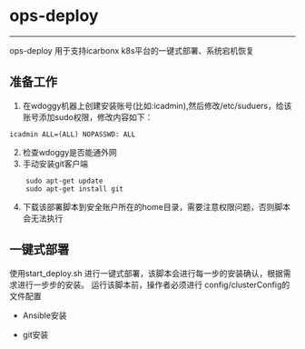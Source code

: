 # ops-deploy
---

ops-deploy 用于支持icarbonx k8s平台的一键式部署、系统宕机恢复

## 准备工作
1. 在wdoggy机器上创建安装账号(比如:icadmin),然后修改/etc/suduers，给该账号添加sudo权限，修改内容如下：
```
icadmin ALL=(ALL) NOPASSWD: ALL
```
2. 检查wdoggy是否能通外网
3. 手动安装git客户端
```
    sudo apt-get update
    sudo apt-get install git
```
4. 下载该部署脚本到安全账户所在的home目录，需要注意权限问题，否则脚本会无法执行

## 一键式部署
使用start_deploy.sh 进行一键式部署，该脚本会进行每一步的安装确认，根据需求进行一步步的安装。
运行该脚本前，操作者必须进行 config/clusterConfig的文件配置



* Ansible安装

* git安装